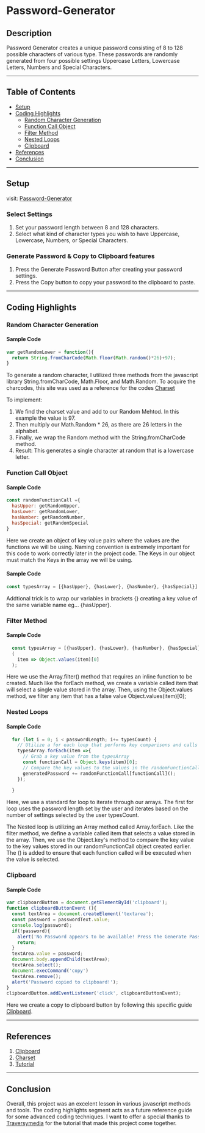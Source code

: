 # Password-Generator

## Description
Password Generator creates a unique password consisting of 8 to 128 possible characters of various type.  These passwords are randomly generated from four possible settings Uppercase Letters, Lowercase Letters, Numbers and Special Characters.
___
## Table of Contents
* [Setup](#setup)
* [Coding Highlights](#coding-highlights)
  * [Random Character Generation](#random-character-generation)
  * [Function Call Object](#function-call-object)
  * [Filter Method](#filter-method)
  * [Nested Loops](#nested-loops)
  * [Clipboard](#clipboard)
* [References](#references)
* [Conclusion](#conclusion)
___

## Setup
visit: [Password-Generator](https://jasjohn3.github.io/Password-Generator/)
### Select Settings
1. Set your password length between 8 and 128 characters.
2. Select what kind of character types you wish to have Uppercase, Lowercase, Numbers, or Special Characters.
### Generate Password & Copy to Clipboard features
1. Press the Generate Password Button after creating your password settings.
2. Press the Copy button to copy your password to the clipboard to paste.
___

## Coding Highlights

### Random Character Generation
#### Sample Code
```javascript 
var getRandomLower = function(){
  return String.fromCharCode(Math.floor(Math.random()*26)+97);
}   
```
To generate a random character, I utilized three methods from the javascript library String.fromCharCode, Math.Floor, and Math.Random.  To acquire the charcodes, this site was used as a reference for the codes [Charset](https://net-comber.com/charset.html)


To implement: 
1. We find the charset value and add to our Random Mehtod. In this example the value is 97.  
2. Then multiply our Math.Random * 26, as there are 26 letters in the alphabet.
3. Finally, we wrap the Random method with the String.fromCharCode method.
4. Result: This generates a single character at random that is a lowercase letter.
### Function Call Object
#### Sample Code
```javascript 
const randomFunctionCall ={
  hasUpper: getRandomUpper,
  hasLower: getRandomLower,
  hasNumber: getRandomNumber,
  hasSpecial: getRandomSpecial
}
```
Here we create an object of key value pairs where the values are the functions we will be using.  Naming convention is extremely important for this code to work correctly later in the project code.  The Keys in our object must match the Keys in the array we will be using.
#### Sample Code
```javascript 
const typesArray = [{hasUpper}, {hasLower}, {hasNumber}, {hasSpecial}]
```
Addtional trick is to wrap our variables in brackets {} creating a key value of the same variable name eg... {hasUpper}.
### Filter Method
#### Sample Code
```javascript 
  const typesArray = [{hasUpper}, {hasLower}, {hasNumber}, {hasSpecial}].filter
  (
    item => Object.values(item)[0]
  );
```
Here we use the Array.filter() method that requires an inline function to be created.  Much like the forEach method, we create a variable called item that will select a single value stored in the array. Then, using the Object.values method, we filter any item that has a false value Object.values(item)[0];
### Nested Loops
#### Sample Code
```javascript 
  for (let i = 0; i < passwordLength; i+= typesCount) {
    // Utilize a for each loop that performs key comparisons and calls functions stored in randomFunctionCall object
    typesArray.forEach(item =>{
      // Grab a key value from the typesArray
      const functionCall = Object.keys(item)[0];
      // Compare the key values to the values in the randomFunctionCall object
      generatedPassword += randomFunctionCall[functionCall]();
    });
    
  }
```

Here, we use a standard for loop to iterate through our arrays.  The first for loop uses the password length set by the user and iterates based on the number of settings selected by the user typesCount.

The Nested loop is utilizing an Array method called Array.forEach.  Like the filter method, we define a variable called item that selects a value stored in the array.  Then, we use the Object.key's method to compare the key value to the key values stored in our randomFunctionCall object created earlier.  The () is added to ensure that each function called will be executed when the value is selected.
### Clipboard
#### Sample Code
```javascript 
var clipboardButton = document.getElementById('clipboard');
function clipboardButtonEvent (){
  const textArea = document.createElement('textarea');
  const password = passwordText.value;
  console.log(password);
  if(!password){
    alert('No Password appears to be available! Press the Generate Password button to create a password!');
    return;
  }
  textArea.value = password;
  document.body.appendChild(textArea);
  textArea.select();
  document.execCommand('copy')
  textArea.remove();
  alert('Password copied to clipboard!');
}
clipboardButton.addEventListener('click', clipboardButtonEvent);
```
Here we create a copy to clipboard button by following this specific guide [Clipboard](https://hackernoon.com/copying-text-to-clipboard-with-javascript-df4d4988697f).

___

## References
1. [Clipboard](https://hackernoon.com/copying-text-to-clipboard-with-javascript-df4d4988697f)
2. [Charset](https://net-comber.com/charset.html)
3. [Tutorial](https://www.youtube.com/watch?v=duNmhKgtcsI&ab_channel=TraversyMedia)
___
## Conclusion
Overall, this project was an excelent lesson in various javascript methods and tools.  The coding highlights segment acts as a future reference guide for some advanced coding techniques.  I want to offer a special thanks to [Traversymedia](https://www.traversymedia.com/) for the tutorial that made this project come together.